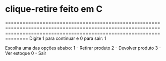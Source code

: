 # clique-retire feito em C
==========================================================================================================================================================================
Digite 1 para continuar e 0 para sair: 1

Escolha uma das opções abaixo:
1 - Retirar produto
2 - Devolver produto
3 - Ver estoque
0 - Sair
